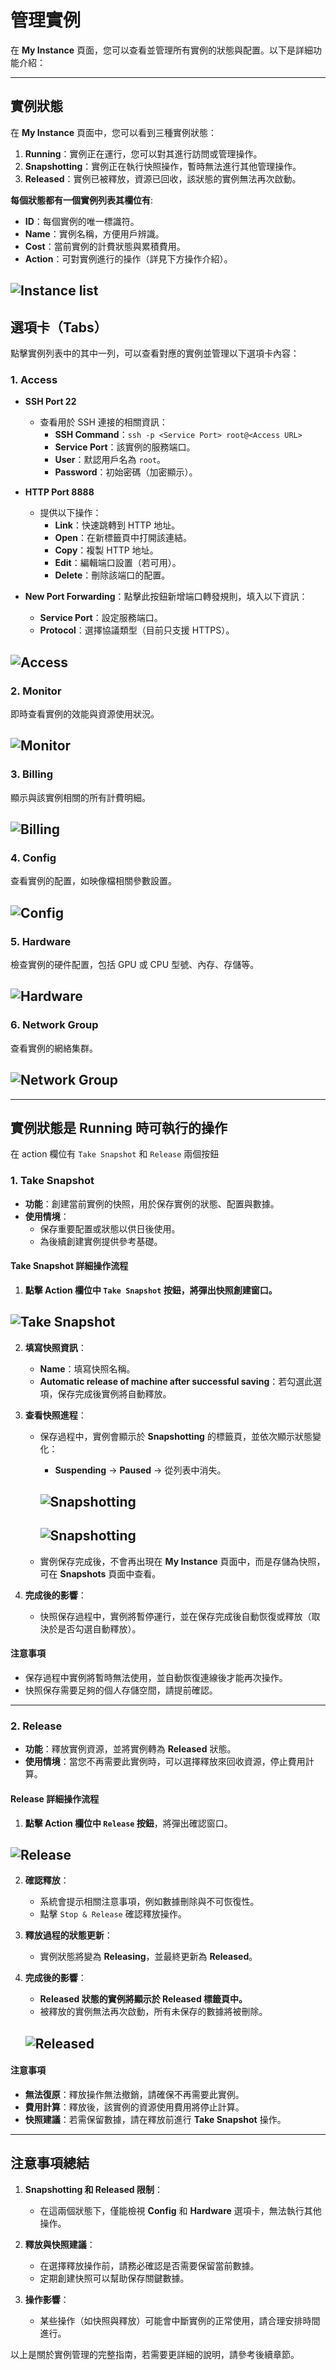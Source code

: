# 管理實例

在 **My Instance** 頁面，您可以查看並管理所有實例的狀態與配置。以下是詳細功能介紹：

---

## **實例狀態**

在 **My Instance** 頁面中，您可以看到三種實例狀態：

1. **Running**：實例正在運行，您可以對其進行訪問或管理操作。
2. **Snapshotting**：實例正在執行快照操作，暫時無法進行其他管理操作。
3. **Released**：實例已被釋放，資源已回收，該狀態的實例無法再次啟動。

**每個狀態都有一個實例列表其欄位有**:

- **ID**：每個實例的唯一標識符。
- **Name**：實例名稱，方便用戶辨識。
- **Cost**：當前實例的計費狀態與累積費用。
- **Action**：可對實例進行的操作（詳見下方操作介紹）。

## ![Instance list](../../../../../docs/docs-images/p04/01.Instance%20list.jpg)

## **選項卡（Tabs）**

點擊實例列表中的其中一列，可以查看對應的實例並管理以下選項卡內容：

### **1. Access**

- **SSH Port 22**

  - 查看用於 SSH 連接的相關資訊：
    - **SSH Command**：`ssh -p <Service Port> root@<Access URL>`
    - **Service Port**：該實例的服務端口。
    - **User**：默認用戶名為 `root`。
    - **Password**：初始密碼（加密顯示）。

- **HTTP Port 8888**

  - 提供以下操作：
    - **Link**：快速跳轉到 HTTP 地址。
    - **Open**：在新標籤頁中打開該連結。
    - **Copy**：複製 HTTP 地址。
    - **Edit**：編輯端口設置（若可用）。
    - **Delete**：刪除該端口的配置。

- **New Port Forwarding**：點擊此按鈕新增端口轉發規則，填入以下資訊：

  - **Service Port**：設定服務端口。
  - **Protocol**：選擇協議類型（目前只支援 HTTPS）。

## ![Access](../../../../../docs/docs-images/p04/02.Access.jpg)

### **2. Monitor**

即時查看實例的效能與資源使用狀況。

## ![Monitor](../../../../../docs/docs-images/p04/03.Monitor.jpg)

### **3. Billing**

顯示與該實例相關的所有計費明細。

## ![Billing](../../../../../docs/docs-images/p04/04.Billing.jpg)

### **4. Config**

查看實例的配置，如映像檔相關參數設置。

## ![Config](../../../../../docs/docs-images/p04/05.Config.jpg)

### **5. Hardware**

檢查實例的硬件配置，包括 GPU 或 CPU 型號、內存、存儲等。

## ![Hardware](../../../../../docs/docs-images/p04/06.Hardware.jpg)

### **6. Network Group**

查看實例的網絡集群。

## ![Network Group](../../../../../docs/docs-images/p04/07.Network%20Group.jpg)

---

## **實例狀態是 Running 時可執行的操作**

在 action 欄位有 `Take Snapshot` 和 `Release` 兩個按鈕

### **1. Take Snapshot**

- **功能**：創建當前實例的快照，用於保存實例的狀態、配置與數據。
- **使用情境**：
  - 保存重要配置或狀態以供日後使用。
  - 為後續創建實例提供參考基礎。

#### **Take Snapshot 詳細操作流程**

1. **點擊 Action 欄位中 `Take Snapshot` 按鈕，將彈出快照創建窗口。**

## ![Take Snapshot](../../../../../docs/docs-images/p04/08.Take%20Snapshot.jpg)

2. **填寫快照資訊**：

   - **Name**：填寫快照名稱。
   - **Automatic release of machine after successful saving**：若勾選此選項，保存完成後實例將自動釋放。

3. **查看快照進程**：

   - 保存過程中，實例會顯示於 **Snapshotting** 的標籤頁，並依次顯示狀態變化：

     - **Suspending** → **Paused** → 從列表中消失。

     ## ![Snapshotting](../../../../../docs/docs-images/p04/09.Suspending.jpg)

     ## ![Snapshotting](../../../../../docs/docs-images/p04/10.Paused.jpg)

   - 實例保存完成後，不會再出現在 **My Instance** 頁面中，而是存儲為快照，可在 **Snapshots** 頁面中查看。

4. **完成後的影響**：

   - 快照保存過程中，實例將暫停運行，並在保存完成後自動恢復或釋放（取決於是否勾選自動釋放）。

#### **注意事項**

- 保存過程中實例將暫時無法使用，並自動恢復連線後才能再次操作。
- 快照保存需要足夠的個人存儲空間，請提前確認。

---

### **2. Release**

- **功能**：釋放實例資源，並將實例轉為 **Released** 狀態。
- **使用情境**：當您不再需要此實例時，可以選擇釋放來回收資源，停止費用計算。

#### **Release 詳細操作流程**

1. **點擊 Action 欄位中 `Release` 按鈕**，將彈出確認窗口。

## ![Release](../../../../../docs/docs-images/p04/11.Release.jpg)

2. **確認釋放**：

   - 系統會提示相關注意事項，例如數據刪除與不可恢復性。
   - 點擊 `Stop & Release` 確認釋放操作。

3. **釋放過程的狀態更新**：

   - 實例狀態將變為 **Releasing**，並最終更新為 **Released**。

4. **完成後的影響**：

   - **Released 狀態的實例將顯示於 Released 標籤頁中。**
   - 被釋放的實例無法再次啟動，所有未保存的數據將被刪除。

   ## ![Released](../../../../../docs/docs-images/p04/12.Released%20list.jpg)

#### **注意事項**

- **無法復原**：釋放操作無法撤銷，請確保不再需要此實例。
- **費用計算**：釋放後，該實例的資源使用費用將停止計算。
- **快照建議**：若需保留數據，請在釋放前進行 **Take Snapshot** 操作。

---

## **注意事項總結**

1. **Snapshotting 和 Released 限制**：

   - 在這兩個狀態下，僅能檢視 **Config** 和 **Hardware** 選項卡，無法執行其他操作。

2. **釋放與快照建議**：

   - 在選擇釋放操作前，請務必確認是否需要保留當前數據。
   - 定期創建快照可以幫助保存關鍵數據。

3. **操作影響**：

   - 某些操作（如快照與釋放）可能會中斷實例的正常使用，請合理安排時間進行。

以上是關於實例管理的完整指南，若需要更詳細的說明，請參考後續章節。
